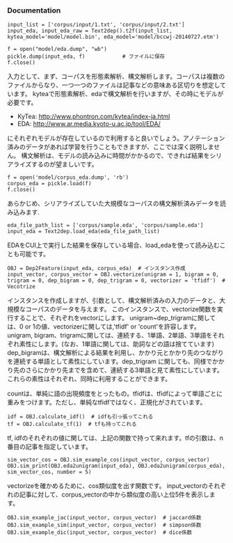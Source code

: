### Documentation

```
input_list = ['corpus/input/1.txt', 'corpus/input/2.txt']
input_eda, input_eda_raw = Text2dep().t2f(input_list,  kytea_model='model/model.bin', eda_model='model/bccwj-20140727.etm')

f = open("model/eda.dump", "wb")
pickle.dump(input_eda, f)            # ファイルに保存
f.close()
```
入力として、まず、コーパスを形態素解析、構文解析します。コーパスは複数のファイルからなり、一つ一つのファイルは記事などの意味ある区切りを想定しています。
kyteaで形態素解析、edaで構文解析を行いますが、その時にモデルが必要です。
- KyTea: http://www.phontron.com/kytea/index-ja.html
- EDA: http://www.ar.media.kyoto-u.ac.jp/tool/EDA/

にそれぞれモデルが存在しているので利用すると良いでしょう。アノテーション済みのデータがあれば学習を行うこともできますが、ここでは深く説明しません。
構文解析は、モデルの読み込みに時間がかかるので、できれば結果をシリアライズするのが望ましいです。

```
f = open('model/corpus_eda.dump', 'rb')
corpus_eda = pickle.load(f)
f.close()
```
あらかじめ、シリアライズしていた大規模なコーパスの構文解析済みデータを読み込みます.

```
eda_file_path_list = ['corpus/sample.eda', 'corpus/sample.eda']
input_eda = Text2dep.load_eda(eda_file_path_list)
```
EDAをCUI上で実行した結果を保存している場合、load_edaを使って読み込むことも可能です。

```
OBJ = Dep2Feature(input_eda, corpus_eda)  # インスタンス作成
input_vector, corpus_vector = OBJ.vectorize(unigram = 1, bigram = 0, trigram = 0, dep_bigram = 0, dep_trigram = 0, vectorizer = 'tfidf')  # Vecotrize
```
インスタンスを作成しますが、引数として、構文解析済みの入力のデータと、大規模なコーパスのデータを与えます。
このインスタンスで、vectorize関数を実行することで、それぞれをvectorにします。
unigram~dep_trigramに関しては、0 or 1の値、vectorizerに関しては,'tfidf' or 'count'を許容します。 unigram, bigram、trigramに関しては、連続する、1単語、2単語、3単語をそれぞれ素性にします。(なお、1単語に関しては、助詞などの語は捨てています)
dep_bigramは、構文解析による結果を利用し、かかり元とかかり先のつながりを連続する単語として素性にしています。dep_trigram に関しても、同様でかかり先のさらにかかり先までを含めて、連続する3単語と見て素性にしています。
これらの素性はそれぞれ、同時に利用することができます。

countは、単純に語の出現頻度をとったもの。tfidfは、tfidfによって単語ごとに重みをつけます。ただし、単純なtfidfではなく、正規化がされています。

```
idf = OBJ.calculate_idf()  # idfも引っ張ってこれる
tf = OBJ.calculate_tf(1)  # tfも持ってこれる
```
tf, idfのそれぞれの値に関しては、上記の関数で持って来れます。tfの引数は、n番目の記事を指定しています。


```
sim_vector_cos = OBJ.sim_example_cos(input_vector, corpus_vector)
OBJ.sim_print(OBJ.eda2unigram(input_eda), OBJ.eda2unigram(corpus_eda), sim_vector_cos, number = 5)
```
vectorizeを確かめるために、cos類似度を出す関数です。
input_vectorのそれぞれの記事に対して、corpus_vectorの中から類似度の高い上位5件を表示します。


```
OBJ.sim_example_jac(input_vector, corpus_vector)  # jaccard係数
OBJ.sim_example_sim(input_vector, corpus_vector)  # simpson係数
OBJ.sim_example_dic(input_vector, corpus_vector)  # dice係数
```

